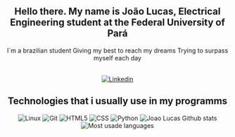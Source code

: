 <h2 align="center">
  Hello there. My name is João Lucas, Electrical Engineering student at the Federal University of Pará
</h2>
<p align="center">  
  I´m a brazilian student
  Giving my best to reach my dreams
  Trying to surpass myself each day
</p>
<br>
<div align="center">
  <a href="https://www.linkedin.com/in/jo%C3%A3o-lucas-santos-azevedo-338137162/">
    <img src="https://img.shields.io/badge/-linkedin-blue?style=for-the-badge&logo=linkedin&logoColor=white" alt="Linkedin">    
  </a>
</div>
<h2 align="center">
  Technologies that i usually use in my programms
</h2>
<div align="center">
  <img src="https://img.shields.io/badge/-linux-white?style=for-the-badge&logo=linux&logoColor=black" alt="Linux">    
  <img src="https://img.shields.io/badge/-git-black?style=for-the-badge&logo=git" alt="Git">    
  <img src="https://img.shields.io/badge/-HTML5-E34F26?style=for-the-badge&logo=html5&logoColor=white" alt="HTML5">    
  <img src="https://img.shields.io/badge/-CSS3-1572B6?style=for-the-badge&logo=css3" alt="CSS">
  <img src="https://img.shields.io/badge/-Python-yellow?style=for-the-badge&logo=python" alt="Python">
  <!--img src="https://visitor-badge.glitch.me/badge?page_id=JoaoLucas976.visitor-badge">
  <img src="https://www.codewars.com/users/JoaoLucas976/badges/micro"-->
  <img src="https://github-readme-stats.vercel.app/api?username=JoaoLucas976&show_icons=true&theme=tokyonight&hide_border=true" alt="Joao Lucas Github stats">
  <img src="https://github-readme-stats.vercel.app/api/top-langs/?username=JoaoLucas976&layout=compact&theme=tokyonight&hide_border=true" alt="Most usade languages">  
</div>
